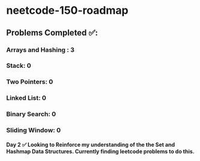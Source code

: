 # neetcode-150-roadmap

## Problems Completed ✅:  
  ### Arrays and Hashing : 3
  ### Stack: 0
  ### Two Pointers: 0
  ### Linked List: 0
  ### Binary Search: 0
  ### Sliding Window: 0

#### Day 2 ✅ Looking to Reinforce my understanding of the the Set and Hashmap Data Structures. Currently finding leetcode problems to do this.
